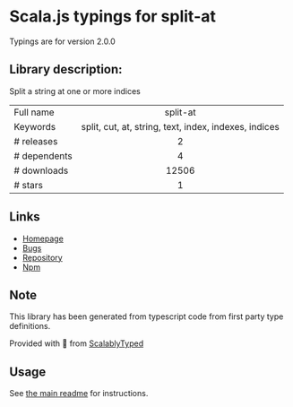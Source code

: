 
# Scala.js typings for split-at

Typings are for version 2.0.0

## Library description:
Split a string at one or more indices

|                    |                 |
| ------------------ | :-------------: |
| Full name          | split-at |
| Keywords           | split, cut, at, string, text, index, indexes, indices |
| # releases         | 2 |
| # dependents       | 4 |
| # downloads        | 12506 |
| # stars            | 1 |

## Links
- [Homepage](https://github.com/sindresorhus/split-at#readme)
- [Bugs](https://github.com/sindresorhus/split-at/issues)
- [Repository](https://github.com/sindresorhus/split-at)
- [Npm](https://www.npmjs.com/package/split-at)
    


## Note
This library has been generated from typescript code from first party type definitions.

Provided with :purple_heart: from [ScalablyTyped](https://github.com/oyvindberg/ScalablyTyped)

## Usage
See [the main readme](../../readme.md) for instructions.



